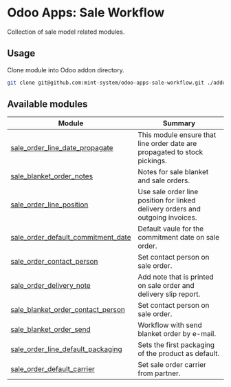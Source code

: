 # Odoo Apps: Sale Workflow

Collection of sale model related modules.

## Usage

Clone module into Odoo addon directory.

```bash
git clone git@github.com:mint-system/odoo-apps-sale-workflow.git ./addons/sale_workflow
```

## Available modules

| Module                                                                    | Summary                                                                        |
| ------------------------------------------------------------------------- | ------------------------------------------------------------------------------ |
| [sale_order_line_date_propagate](sale_order_line_date_propagate/)         | This module ensure that line order date are propagated to stock pickings.      |
| [sale_blanket_order_notes](sale_blanket_order_notes/)                     | Notes for sale blanket and sale orders.                                        |
| [sale_order_line_position](sale_order_line_position/)                     | Use sale order line position for linked delivery orders and outgoing invoices. |
| [sale_order_default_commitment_date](sale_order_default_commitment_date/) | Default vaule for the commitment date on sale order.                           |
| [sale_order_contact_person](sale_order_contact_person/)                   | Set contact person on sale order.                                              |
| [sale_order_delivery_note](sale_order_delivery_note/)                     | Add note that is printed on sale order and delivery slip report.               |
| [sale_blanket_order_contact_person](sale_blanket_order_contact_person/)   | Set contact person on sale order.                                              |
| [sale_blanket_order_send](sale_blanket_order_send/)                       | Workflow with send blanket order by e-mail.                                    |
| [sale_order_line_default_packaging](sale_order_line_default_packaging/)   | Sets the first packaging of the product as default.                            |
| [sale_order_default_carrier](sale_order_default_carrier/)                 | Set sale order carrier from partner.                                           |
